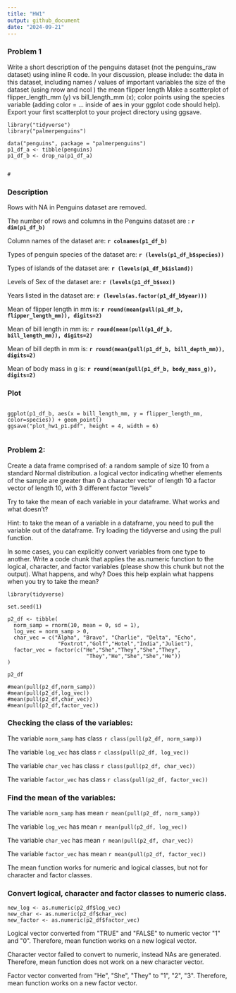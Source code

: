```yaml
---
title: "HW1"
output: github_document
date: "2024-09-21"
---
```


### Problem 1
Write a short description of the penguins dataset (not the penguins_raw dataset) using inline R code. In your discussion, please
include:
the data in this dataset, including names / values of important variables
the size of the dataset (using nrow and ncol )
the mean flipper length
Make a scatterplot of flipper_length_mm (y) vs bill_length_mm (x); color points using the species variable (adding color = ... inside of
aes in your ggplot code should help).
Export your first scatterplot to your project directory using ggsave.


```{r}
library("tidyverse")
library("palmerpenguins")

data("penguins", package = "palmerpenguins")
p1_df_a <- tibble(penguins)
p1_df_b <- drop_na(p1_df_a)


#
```

### Description 
Rows with NA in Penguins dataset are removed. 

The number of rows and columns in the Penguins dataset are : **`r dim(p1_df_b)`**

Column names of the dataset are: **`r colnames(p1_df_b)`**

Types of penguin species of the dataset are: **`r (levels(p1_df_b$species))`**

Types of islands of the dataset are: **`r (levels(p1_df_b$island))`**

Levels of Sex of the dataset are: **`r (levels(p1_df_b$sex))`**

Years listed in the dataset are: **`r (levels(as.factor(p1_df_b$year)))`**

Mean of flipper length in mm is: **`r round(mean(pull(p1_df_b, flipper_length_mm)), digits=2)`**

Mean of bill length in mm is: **`r round(mean(pull(p1_df_b, bill_length_mm)), digits=2)`**

Mean of bill depth in mm is: **`r round(mean(pull(p1_df_b, bill_depth_mm)), digits=2)`**

Mean of body mass in g is: **`r round(mean(pull(p1_df_b, body_mass_g)), digits=2)`**

### Plot

```{r plot}

ggplot(p1_df_b, aes(x = bill_length_mm, y = flipper_length_mm, color=species)) + geom_point()
ggsave("plot_hw1_p1.pdf", height = 4, width = 6)


```

### Problem 2:
Create a data frame comprised of:
a random sample of size 10 from a standard Normal distribution.
a logical vector indicating whether elements of the sample are greater than 0
a character vector of length 10
a factor vector of length 10, with 3 different factor “levels”

Try to take the mean of each variable in your dataframe. What works and what doesn’t?

Hint: to take the mean of a variable in a dataframe, you need to pull the variable out of the dataframe. Try loading the tidyverse and using the
pull function.

In some cases, you can explicitly convert variables from one type to another. Write a code chunk that applies the as.numeric function to the logical, character, and factor variables (please show this chunk but not the output). What happens, and why? Does this help explain what happens when you try to take the mean?

```{r setup, eval='FALSE'}
library(tidyverse)
```

```{r problem2 create df}
set.seed(1)

p2_df <- tibble(
  norm_samp = rnorm(10, mean = 0, sd = 1),
  log_vec = norm_samp > 0,
  char_vec = c("Alpha", "Bravo", "Charlie", "Delta", "Echo",
                "Foxtrot","Golf","Hotel","India","Juliet"),
  factor_vec = factor(c("He","She","They","She","They",
                         "They","He","She","She","He"))
)

p2_df

#mean(pull(p2_df,norm_samp))
#mean(pull(p2_df,log_vec))
#mean(pull(p2_df,char_vec))
#mean(pull(p2_df,factor_vec))

```

### Checking the class of the variables:

The variable `norm_samp` has class `r class(pull(p2_df, norm_samp))`

The variable `log_vec` has class `r class(pull(p2_df, log_vec))`

The variable `char_vec` has class `r class(pull(p2_df, char_vec))`

The variable `factor_vec` has class `r class(pull(p2_df, factor_vec))`

### Find the mean of the variables:

The variable `norm_samp` has mean `r mean(pull(p2_df, norm_samp))`

The variable `log_vec` has mean `r mean(pull(p2_df, log_vec))`

The variable `char_vec` has mean `r mean(pull(p2_df, char_vec))`

The variable `factor_vec` has mean `r mean(pull(p2_df, factor_vec))`


The mean function works for numeric and logical classes, but not for character and factor classes. 

### Convert logical, character and factor classes to numeric class. 

```{r as_numeric_test, eval='FALSE'}
new_log <- as.numeric(p2_df$log_vec)
new_char <- as.numeric(p2_df$char_vec)
new_factor <- as.numeric(p2_df$factor_vec)

```
Logical vector converted from "TRUE" and "FALSE"  to numeric vector "1" and "0". Therefore, mean function works on a new logical vector. 

Character vector failed to convert to numeric, instead NAs are generated. Therefore, mean function does not work on a new character vector. 

Factor vector converted from "He", "She", "They" to "1", "2", "3". Therefore, mean function works on a new factor vector. 

